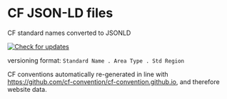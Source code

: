 # CF JSON-LD files
CF standard names converted to JSONLD

[![Check for updates](https://github.com/WCRP-CMIP/CF/actions/workflows/check_updates.yml/badge.svg)](https://github.com/WCRP-CMIP/CF/actions/workflows/check_updates.yml)

versioning format: `Standard Name . Area Type . Std Region`

CF conventions automatically re-generated in line with https://github.com/cf-convention/cf-convention.github.io, and therefore website data.



